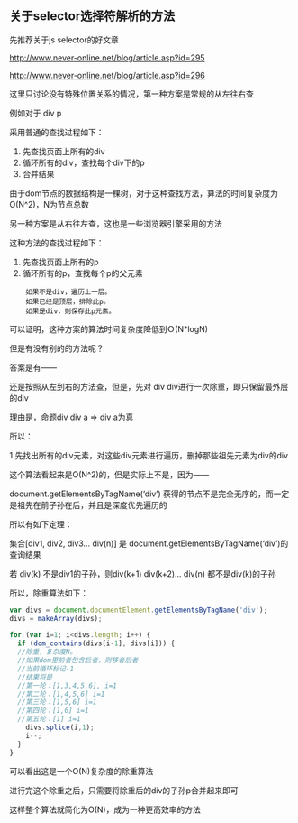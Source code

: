 ## 关于selector选择符解析的方法

先推荐关于js selector的好文章

http://www.never-online.net/blog/article.asp?id=295

http://www.never-online.net/blog/article.asp?id=296

这里只讨论没有特殊位置关系的情况，第一种方案是常规的从左往右查

例如对于 div p

采用普通的查找过程如下：

1. 先查找页面上所有的div
2. 循环所有的div，查找每个div下的p
3. 合并结果

<!--more-->
由于dom节点的数据结构是一棵树，对于这种查找方法，算法的时间复杂度为O(N^2)，N为节点总数

另一种方案是从右往左查，这也是一些浏览器引擎采用的方法

这种方法的查找过程如下：

1. 先查找页面上所有的p
2. 循环所有的p，查找每个p的父元素

```
    如果不是div，遍历上一层。
    如果已经是顶层，排除此p。
    如果是div，则保存此p元素。
```

可以证明，这种方案的算法时间复杂度降低到Ｏ(N*logN)

但是有没有别的的方法呢？

答案是有——

还是按照从左到右的方法查，但是，先对 div div进行一次除重，即只保留最外层的div

理由是，命题div div a => div a为真

所以：

1.先找出所有的div元素，对这些div元素进行遍历，删掉那些祖先元素为div的div

这个算法看起来是O(N^2)的，但是实际上不是，因为——

document.getElementsByTagName(‘div’) 获得的节点不是完全无序的，而一定是祖先在前子孙在后，并且是深度优先遍历的

所以有如下定理：

集合[div1, div2, div3... div(n)] 是 document.getElementsByTagName(‘div’)的查询结果

若 div(k) 不是div1的子孙，则div(k+1) div(k+2)… div(n) 都不是div(k)的子孙

所以，除重算法如下：

```js
var divs = document.documentElement.getElementsByTagName('div');
divs = makeArray(divs);
 
for (var i=1; i<divs.length; i++) {
  if (dom_contains(divs[i-1], divs[i])) {
  //除重，复杂度N。
  //如果dom里前者包含后者，则移者后者
  //当前循环标记-1
  //结果将是
  //第一轮：[1,3,4,5,6], i=1
  //第二轮：[1,4,5,6] i=1
  //第三轮：[1,5,6] i=1
  //第四轮：[1,6] i=1
  //第五轮：[1] i=1
    divs.splice(i,1);
    i--;
  }
}
```

可以看出这是一个O(N)复杂度的除重算法

进行完这个除重之后，只需要将除重后的div的子孙p合并起来即可

这样整个算法就简化为O(N)，成为一种更高效率的方法
